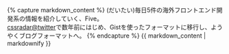 {% capture markdown_content %}
(だいたい)毎日5件の海外フロントエンド開発系の情報を紹介していく、Five。  
[cssradar@twitter](http://twitter.com/cssradar)で数年前にはじめ、Gistを使ったフォーマットに移行し、ようやくブログフォーマットへ。
{% endcapture %}
{{ markdown_content | markdownify }}
